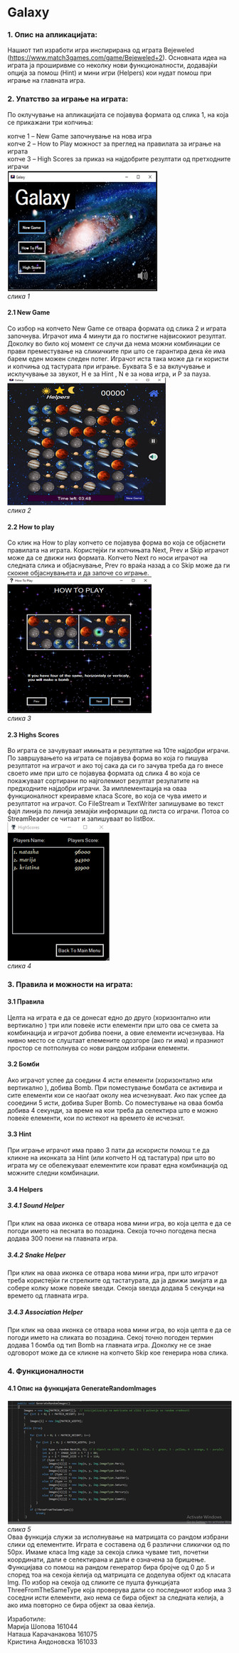 ﻿#				 Galaxy

### 1.	Опис на апликацијата:
Нашиот тип изработи игра инспирирана од играта Bejeweled (https://www.match3games.com/game/Bejeweled+2). Основната идеа на играта ја проширивме со неколку нови функционалности, додавајќи опција за помош (Hint) и мини игри (Helpers) кои нудат помош при играње на главната игра.

### 2.	Упатство за играње на играта: 
По оклучување на апликацијата се појавува формата од слика 1, на која се прикажани три копчиња:


копче 1 – New Game започнување на нова игра </br>
копче 2 – How to Play можност за преглед на правилата за играње на играта </br>
копче 3 – High Scores  за приказ на најдобрите резултати од претходните играчи <br>
![Main menu](/Images/MainMenu.png)<br>
*слика 1*

#### 2.1	New Game
Со избор на копчето New Game се отвара формата од слика 2 и играта започнува. Играчот има 4 минути да го постигне највисокиот резултат. 
Доколку во било кој момент се случи да нема можни комбинации се прави преместување на сликичките при што се гарантира дека ќе има барем еден можен следен потег. 
Играчот иста така може да ги користи и копчиња од тастурата при играње. Буквата S е за вклучување и исклучување за звукот, H е за Hint , N е за нова игра, и P за пауза.
<br>![Game](/Images/Game.png)<br>
*слика 2*

#### 2.2	How to play
Со клик на How to play копчето се појавува форма во која се објаснети правилата на играта.
Користејќи ги копчињата Next, Prev и  Skip играчот може да се движи низ формата.
Копчето Next го носи играчот на следната слика и објаснување, Prev го враќа назад а со Skip може да ги скокне објаснувањета и да започе со играње.
<br>![How To Play](/Images/HowToPlay.png)<br>
*слика 3*

#### 2.3	Highs Scores
Во играта се зачувуваат имињата и резултатие на 10те најдобри играчи. По завршувањето на играта се појавува форма во која го пишува резултатот на играчот и ако тој сака да си го зачува треба да  го внесе своето име при што се појавува формата од слика 4 во која се покажуваат сортирани по најголемиот резултат резулатите на предходните најдобри играчи. 
За имплементација на оваа функционалност креиравме класа Score, во која се чува името и резултатот на играчот.
Со FileStream и TextWriter запишуваме во текст фајл линија по линија земајќи информации од листа со играчи. Потоа со StreamReader се читаат и запишуваат во listBox.
<br>![High Scores](/Images/HighScores.png)<br>
*слика 4*

### 3.	Правила и можности на играта:

#### 3.1	Правила
Целта на играта е да се донесат едно до друго (хоризонтално или вертикално ) три или повеќе исти елементи при што ова се смета за комбинација и играчот добива поени, а овие елементи исчезнуваа. На нивно место се слуштаат елемените одозгоре (ако ги има) и празниот простор се потполнува со нови рандом избрани елементи. 

#### 3.2	Бомби

Ако играчот успее да соедини 4 исти елементи (хоризонтално или вертикално ), добива Bomb. При поместување бомбата се активира и сите елементи кои се наоѓаат околу неа исчезнуваат. Ако пак успее да сооедини 5 исти, добива Super Bomb. Со поместување на оваа бомба добива 4 секунди, за време на кои треба да селектира што е можно повеќе елементи, кои по истекот на времето ќе исчезнат.

#### 3.3	Hint 

При играње играчот има право 3 пати да искористи помош т.е да кликне на иконката за Hint (или копчето H од тастaтура) при што во играта му се обележуваат елементите кои прават една комбинација од можните следни комбинации.  

#### 3.4	Helpers

##### 3.4.1	Sound Helper
  При клик на оваа иконка се отвара нова мини игра, во која целта е да се погоди името на песната во позадина. Секоја точно погодена песна додава 300 поени на главната игра. 
##### 3.4.2	Snake Helper
   При клик на оваа иконка се отвара нова мини игра, при што играчот треба користејќи ги стрелките од тастатурата, да ја движи змијата и да собере колку може повеќе ѕвезди. Секоја ѕвезда додава 5 секунди на времето од главната игра.
##### 3.4.3	Association Helper
   При клик на оваа иконка се отвара нова мини игра, во која целта е да се погоди името на сликата во позадина. Секој точно погоден термин додава 1 бомба од тип Bomb на главната игра. Доколку не се знае одговорот може да се кликне на копчето Skip кое генерира нова слика.

### 4.	Функционалности

#### 4.1  Опис на функцијата GenerateRandomImages

![Code for function GenerateRandomImages](/Images/Function.png)<br>
*слика 5*<br>
Оваа функција служи за исполнување на матрицата со рандом избрани слики од елементите. Играта е составена од 6 различни сликички од по 50px. Имаме класа Img каде за секоја слика чуваме тип, почетни координати, дали е селектирана и дали е означена за бришење. Функцијава со помош на рандом генератор бира бројче од 0 до 5 и според тоа на секоја ќелија од матрицата се доделува објект од класата Img. По избор на секоја од сликите се пушта функцијата ThreeFromTheSameType која проверува дали со последниот избор има 3 соседни исти елементи, ако нема се бира објект за следната келија, а ако има повторно се бира објект за оваа ќелија.



Изработиле:<br>
Марија Шопова 161044<br>
Наташа Карачанакова 161075<br>
Кристина Андоновска 161033<br>



